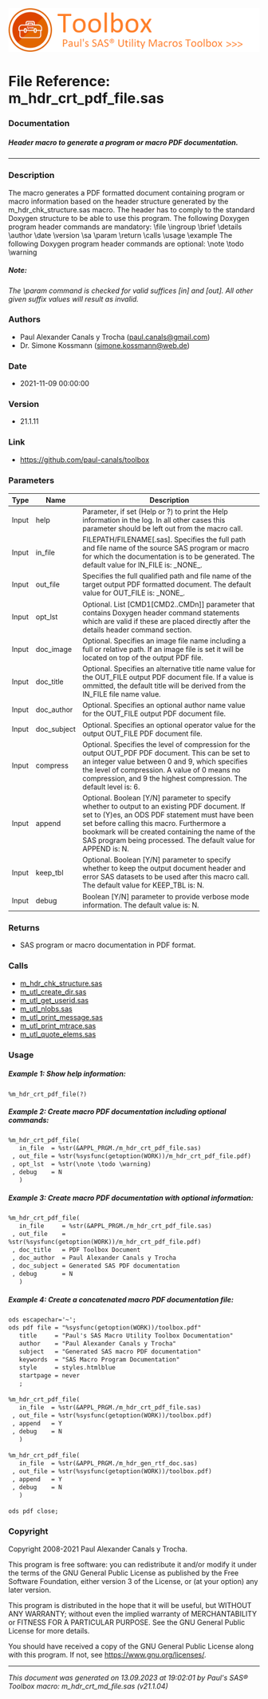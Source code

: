 ![../../misc/images/doc_header.png](../../misc/images/doc_header.png)
# 
# File Reference: m_hdr_crt_pdf_file.sas

### Documentation

##### Header macro to generate a program or macro PDF documentation.

***

### Description
The macro generates a PDF formatted document containing program or macro information based on the header structure generated by the m_hdr_chk_structure.sas macro. The header has to comply to the standard Doxygen structure to be able to use this program. The following Doxygen program header commands are mandatory:
 \\file
 \\ingroup
 \\brief
 \\details
 \\author
 \\date
 \\version
 \\sa
 \\param
 \\return
 \\calls
 \\usage
 \\example
 The following Doxygen program header commands are optional:
 \\note
 \\todo
 \\warning


##### *Note:*
*The \\param command is checked for valid suffices [in] and [out]. All other given suffix values will result as invalid.*

### Authors
* Paul Alexander Canals y Trocha (paul.canals@gmail.com)
* Dr. Simone Kossmann (simone.kossmann@web.de)

### Date
* 2021-11-09 00:00:00

### Version
* 21.1.11

### Link
* https://github.com/paul-canals/toolbox

### Parameters
| Type | Name | Description |
| ---- | ---- | ----------- |
| Input | help | Parameter, if set (Help or ?) to print the Help information in the log. In all other cases this parameter should be left out from the macro call. |
| Input | in_file | FILEPATH/FILENAME[.sas]. Specifies the full path and file name of the source SAS program or macro for which the documentation is to be generated. The default value for IN_FILE is: \_NONE\_. |
| Input | out_file | Specifies the full qualified path and file name of the target output PDF formatted document. The default value for OUT_FILE is: \_NONE\_. |
| Input | opt_lst | Optional. List [CMD1[CMD2..CMDn]] parameter that contains Doxygen header command statements which are valid if these are placed directly after the details header command section. |
| Input | doc_image | Optional. Specifies an image file name including a full or relative path. If an image file is set it will be located on top of the output PDF file. |
| Input | doc_title | Optional. Specifies an alternative title name value for the OUT_FILE output PDF document file. If a value is ommitted, the default title will be derived from the IN_FILE file name value. |
| Input | doc_author | Optional. Specifies an optional author name value for the OUT_FILE output PDF document file. |
| Input | doc_subject | Optional. Specifies an optional operator value for the output OUT_FILE PDF document file. |
| Input | compress | Optional. Specifies the level of compression for the output OUT_PDF PDF document. This can be set to an integer value between 0 and 9, which specifies the level of compression. A value of 0 means no compression, and 9 the highest compression. The default level is: 6. |
| Input | append | Optional. Boolean [Y/N] parameter to specify whether to output to an existing PDF document. If set to (Y)es, an ODS PDF statement must have been set before calling this macro. Furthermore a bookmark will be created containing the name of the SAS program being processed. The default value for APPEND is: N. |
| Input | keep_tbl | Optional. Boolean [Y/N] parameter to specify whether to keep the output document header and error SAS datasets to be used after this macro call. The default value for KEEP_TBL is: N. |
| Input | debug | Boolean [Y/N] parameter to provide verbose mode information. The default value is: N. |

### Returns
* SAS program or macro documentation in PDF format.

### Calls
* [m_hdr_chk_structure.sas](m_hdr_chk_structure.md)
* [m_utl_create_dir.sas](m_utl_create_dir.md)
* [m_utl_get_userid.sas](m_utl_get_userid.md)
* [m_utl_nlobs.sas](m_utl_nlobs.md)
* [m_utl_print_message.sas](m_utl_print_message.md)
* [m_utl_print_mtrace.sas](m_utl_print_mtrace.md)
* [m_utl_quote_elems.sas](m_utl_quote_elems.md)

### Usage

##### Example 1: Show help information:
```sas
%m_hdr_crt_pdf_file(?)
```

##### Example 2: Create macro PDF documentation including optional commands:
```sas
%m_hdr_crt_pdf_file(
   in_file  = %str(&APPL_PRGM./m_hdr_crt_pdf_file.sas)
 , out_file = %str(%sysfunc(getoption(WORK))/m_hdr_crt_pdf_file.pdf)
 , opt_lst  = %str(\note \todo \warning)
 , debug    = N
   )
```

##### Example 3: Create macro PDF documentation with optional information:
```sas
%m_hdr_crt_pdf_file(
   in_file     = %str(&APPL_PRGM./m_hdr_crt_pdf_file.sas)
 , out_file    = %str(%sysfunc(getoption(WORK))/m_hdr_crt_pdf_file.pdf)
 , doc_title   = PDF Toolbox Document
 , doc_author  = Paul Alexander Canals y Trocha
 , doc_subject = Generated SAS PDF documentation
 , debug       = N
   )
```

##### Example 4: Create a concatenated macro PDF documentation file:
```sas
ods escapechar='~';
ods pdf file = "%sysfunc(getoption(WORK))/toolbox.pdf"
   title     = "Paul's SAS Macro Utility Toolbox Documentation"
   author    = "Paul Alexander Canals y Trocha"
   subject   = "Generated SAS macro PDF documentation"
   keywords  = "SAS Macro Program Documentation"
   style     = styles.htmlblue
   startpage = never
   ;

%m_hdr_crt_pdf_file(
   in_file  = %str(&APPL_PRGM./m_hdr_crt_pdf_file.sas)
 , out_file = %str(%sysfunc(getoption(WORK))/toolbox.pdf)
 , append   = Y
 , debug    = N
   )

%m_hdr_crt_pdf_file(
   in_file  = %str(&APPL_PRGM./m_hdr_gen_rtf_doc.sas)
 , out_file = %str(%sysfunc(getoption(WORK))/toolbox.pdf)
 , append   = Y
 , debug    = N
   )

ods pdf close;
```

### Copyright
Copyright 2008-2021 Paul Alexander Canals y Trocha. 
 
This program is free software: you can redistribute it and/or modify 
it under the terms of the GNU General Public License as published by 
the Free Software Foundation, either version 3 of the License, or 
(at your option) any later version. 
 
This program is distributed in the hope that it will be useful, 
but WITHOUT ANY WARRANTY; without even the implied warranty of 
MERCHANTABILITY or FITNESS FOR A PARTICULAR PURPOSE. See the 
GNU General Public License for more details. 
 
You should have received a copy of the GNU General Public License 
along with this program. If not, see <https://www.gnu.org/licenses/>. 


***
*This document was generated on 13.09.2023 at 19:02:01  by Paul's SAS&reg; Toolbox macro: m_hdr_crt_md_file.sas (v21.1.04)*
